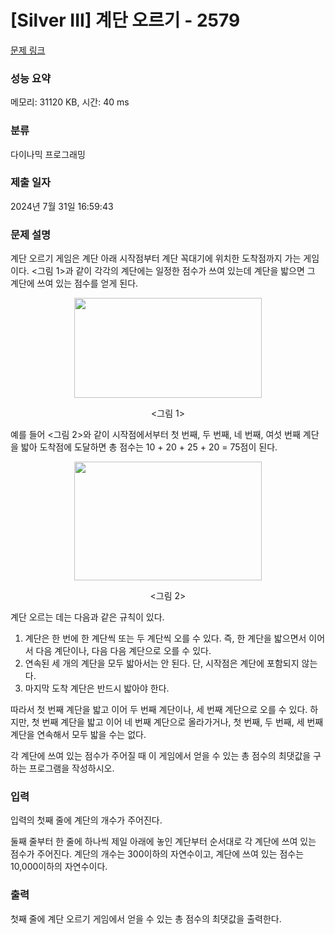 # [Silver III] 계단 오르기 - 2579 

[문제 링크](https://www.acmicpc.net/problem/2579) 

### 성능 요약

메모리: 31120 KB, 시간: 40 ms

### 분류

다이나믹 프로그래밍

### 제출 일자

2024년 7월 31일 16:59:43

### 문제 설명

<p>계단 오르기 게임은 계단 아래 시작점부터 계단 꼭대기에 위치한 도착점까지 가는 게임이다. <그림 1>과 같이 각각의 계단에는 일정한 점수가 쓰여 있는데 계단을 밟으면 그 계단에 쓰여 있는 점수를 얻게 된다.</p>

<p style="text-align: center;"><img alt="" src="https://u.acmicpc.net/7177ea45-aa8d-4724-b256-7b84832c9b97/Screen%20Shot%202021-06-23%20at%203.00.46%20PM.png" style="width: 300px; height: 160px;"></p>

<p style="text-align: center;"><그림 1></p>

<p>예를 들어 <그림 2>와 같이 시작점에서부터 첫 번째, 두 번째, 네 번째, 여섯 번째 계단을 밟아 도착점에 도달하면 총 점수는 10 + 20 + 25 + 20 = 75점이 된다.</p>

<p style="text-align: center;"><img alt="" src="https://u.acmicpc.net/f00b6121-1c25-492e-9bc0-d96377c586b0/Screen%20Shot%202021-06-23%20at%203.01.39%20PM.png" style="width: 300px; height: 190px;"></p>

<p style="text-align: center;"><그림 2></p>

<p>계단 오르는 데는 다음과 같은 규칙이 있다.</p>

<ol>
	<li>계단은 한 번에 한 계단씩 또는 두 계단씩 오를 수 있다. 즉, 한 계단을 밟으면서 이어서 다음 계단이나, 다음 다음 계단으로 오를 수 있다.</li>
	<li>연속된 세 개의 계단을 모두 밟아서는 안 된다. 단, 시작점은 계단에 포함되지 않는다.</li>
	<li>마지막 도착 계단은 반드시 밟아야 한다.</li>
</ol>

<p>따라서 첫 번째 계단을 밟고 이어 두 번째 계단이나, 세 번째 계단으로 오를 수 있다. 하지만, 첫 번째 계단을 밟고 이어 네 번째 계단으로 올라가거나, 첫 번째, 두 번째, 세 번째 계단을 연속해서 모두 밟을 수는 없다.</p>

<p>각 계단에 쓰여 있는 점수가 주어질 때 이 게임에서 얻을 수 있는 총 점수의 최댓값을 구하는 프로그램을 작성하시오.</p>

### 입력 

 <p>입력의 첫째 줄에 계단의 개수가 주어진다.</p>

<p>둘째 줄부터 한 줄에 하나씩 제일 아래에 놓인 계단부터 순서대로 각 계단에 쓰여 있는 점수가 주어진다. 계단의 개수는 300이하의 자연수이고, 계단에 쓰여 있는 점수는 10,000이하의 자연수이다.</p>

### 출력 

 <p>첫째 줄에 계단 오르기 게임에서 얻을 수 있는 총 점수의 최댓값을 출력한다.</p>

